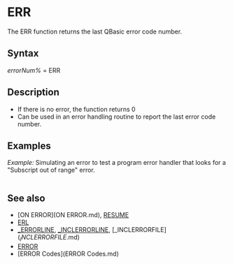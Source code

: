 # ERR

The ERR function returns the last QBasic error code number.

  

## Syntax

*errorNum%* = ERR
  

## Description

* If there is no error, the function returns 0
* Can be used in an error handling routine to report the last error code number.

  

## Examples

*Example:* Simulating an error to test a program error handler that looks for a "Subscript out of range" error.

``` [ON ERROR](ON ERROR.md) [GOTO](GOTO.md) handler  [IF](IF.md) x = 0 [THEN](THEN.md) [ERROR](ERROR.md) 111  'simulate an error code that does not exist x = x + 1 [IF](IF.md) x [THEN](THEN.md) [ERROR](ERROR.md) 9        'simulate array boundary being exceeded  [END](END.md)  handler: [PRINT](PRINT.md) ERR, [_ERRORLINE](_ERRORLINE.md) [BEEP](BEEP.md) [IF](IF.md) ERR = 9 [THEN](THEN.md)   [PRINT](PRINT.md) "The program has encountered an error and needs to close! Press a key!"   K$ = [INPUT$](INPUT$.md)(1)   [SYSTEM](SYSTEM.md) [END IF](END IF.md) [RESUME](RESUME.md) [NEXT](NEXT.md)               'RESUME can only be used in error handlers  
```

  

## See also

* [ON ERROR](ON ERROR.md), [RESUME](RESUME.md)
* [ERL](ERL.md)
* [_ERRORLINE](_ERRORLINE.md), [_INCLERRORLINE](_INCLERRORLINE.md), [_INCLERRORFILE$](_INCLERRORFILE$.md)
* [ERROR](ERROR.md)
* [ERROR Codes](ERROR Codes.md)

  
